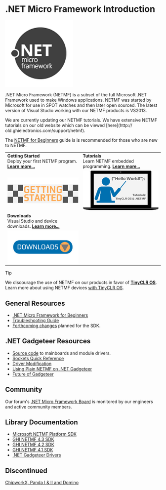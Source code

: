 # .NET Micro Framework Introduction

![NETMF Logo](images/netmf-logo-noborder.png)

.NET Micro Framework (NETMF) is a subset of the full Microsoft .NET Framework used to make Windows applications. NETMF was started by Microsoft for use in SPOT watches and then later open sourced. The latest version of Visual Studio working with our NETMF products is VS2013.

We are currently updating our NETMF tutorials.  We have extensive NETMF tutorials on our old website which can be viewed [here](http://
old.ghielectronics.com/support/netmf).

The [NETMF for Beginners](http://files.ghielectronics.com/downloads/NETMF/NETMF_for_Beginners.pdf) guide is is recommended for those who are new to NETMF.

|    |    |
|----|----|
|  **Getting Started** </br> Deploy your first NETMF program. [**Learn more...**](getting-started.md)  |  **Tutorials** </br> Learn NETMF embedded programming. [**Learn more...**](tutorials/intro.md)  |
|  [![Getting Started](../tinyclr/images/getting-started.jpg)](getting-started.md)  |  [![Learn More](../tinyclr/images/tutorials.jpg)](tutorials/intro.md)  |
|  **Downloads** </br> Visual Studio and device downloads. [**Learn more...**](downloads.md)  |    |
|  [![Download](../tinyclr/images/download.jpg)](downloads.md)  |    |


> [!Tip]
> We discourage the use of NETMF on our products in favor of [**TinyCLR OS**](../../software/tinyclr/intro.md). Learn more about using NETMF devices [with TinyCLR OS]().

## General Resources
* [.NET Micro Framework for Beginners](http://old.ghielectronics.com/downloads/NETMF/NETMF_for_Beginners.pdf)
* [Troubleshooting Guide](http://old.ghielectronics.com/docs/165)
* [Forthcoming changes](http://old.ghielectronics.com/docs/325) planned for the SDK.

## .NET Gadgeteer Resources
* [Source code](https://bitbucket.org/ghi_elect/gadgeteer) to mainboards and module drivers.
* [Sockets Quick Reference](http://old.ghielectronics.com/docs/305)
* [Driver Modification](http://old.ghielectronics.com/docs/122)
* [Using Plain NETMF on .NET Gadgeteer](http://old.ghielectronics.com/docs/144)
* [Future of Gadgeteer](https://www.ghielectronics.com/community/forum/topic?id=23671)

## Community
Our forum's [.NET Micro Framework Board](http://old.ghielectronics.com/community/forum/board?id=28) is monitored by our engineers and active community members.

## Library Documentation
* [Microsoft NETMF Platform SDK](https://msdn.microsoft.com/en-us/library/ms376806.aspx)
* [GHI NETMF 4.3 SDK](http://old.ghielectronics.com/downloads/man/Library_Documentation_v4.3/)
* [GHI NETMF 4.2 SDK](http://old.ghielectronics.com/downloads/man/Library_Documentation_v4.2/)
* [GHI NETMF 4.1 SDK](http://old.ghielectronics.com/downloads/man/Library_Documentation_v4.1/)
* [.NET Gadgeteer Drivers](https://www.ghielectronics.com/downloads/man/Gadgeteer_Documentation_v4.3/)

## Discontinued
[ChipworkX, Panda I & II and Domino](http://old.ghielectronics.com/docs/313/)
